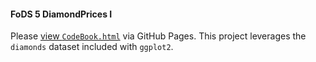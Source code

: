 #### FoDS 5 DiamondPrices I

Please [view `CodeBook.html`](http://jonfreeland.github.io/FoDS_5_DiamondPrices-I/) via GitHub Pages. This project leverages the `diamonds` dataset included with `ggplot2`.
